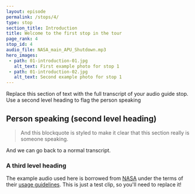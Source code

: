```yaml
---
layout: episode
permalink: /stops/4/
type: stop
section_title: Introduction
title: Welcome to the first stop in the tour
page_rank: 4
stop_id: 4
audio_file: NASA_main_APU_Shutdown.mp3
hero_images:
 - path: 01-introduction-01.jpg
   alt_text: First example photo for stop 1
 - path: 01-introduction-02.jpg
   alt_text: Second example photo for stop 1
---
```


Replace this section of text with the full transcript of your audio guide stop. Use a second level heading to flag the person speaking

## Person speaking (second level heading)

> And this blockquote is styled to make it clear that this section really is someone speaking.

And we can go back to a normal transcript.

### A third level heading

The example audio used here is borrowed from [NASA](http://www.nasa.gov/connect/sounds/index.html#Discovery) under the terms of their [usage guidelines](http://www.nasa.gov/multimedia/guidelines/index.html). This is just a test clip, so you'll need to replace it!
